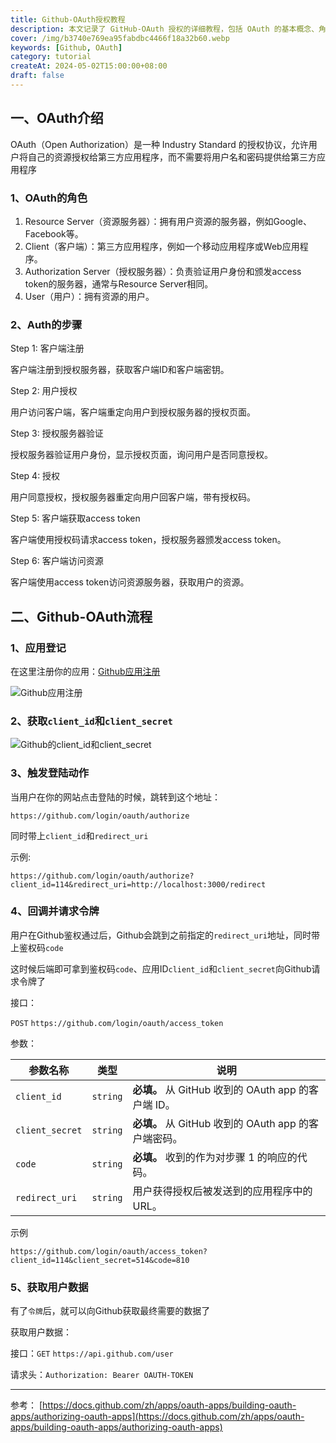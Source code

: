 ```yaml
---
title: Github-OAuth授权教程
description: 本文记录了 GitHub-OAuth 授权的详细教程，包括 OAuth 的基本概念、角色、授权步骤，以及如何在 GitHub 上实现 OAuth 授权流程。
cover: /img/b3740e769ea95fabdbc4466f18a32b60.webp
keywords: [Github, OAuth]
category: tutorial
createAt: 2024-05-02T15:00:00+08:00
draft: false
---
```


## 一、OAuth介绍

OAuth（Open Authorization）是一种 Industry Standard 的授权协议，允许用户将自己的资源授权给第三方应用程序，而不需要将用户名和密码提供给第三方应用程序

### 1、OAuth的角色

1. Resource Server（资源服务器）：拥有用户资源的服务器，例如Google、Facebook等。
2. Client（客户端）：第三方应用程序，例如一个移动应用程序或Web应用程序。
3. Authorization Server（授权服务器）：负责验证用户身份和颁发access token的服务器，通常与Resource Server相同。
4. User（用户）：拥有资源的用户。

### 2、Auth的步骤

Step 1: 客户端注册

客户端注册到授权服务器，获取客户端ID和客户端密钥。

Step 2: 用户授权

用户访问客户端，客户端重定向用户到授权服务器的授权页面。

Step 3: 授权服务器验证

授权服务器验证用户身份，显示授权页面，询问用户是否同意授权。

Step 4: 授权

用户同意授权，授权服务器重定向用户回客户端，带有授权码。

Step 5: 客户端获取access token

客户端使用授权码请求access token，授权服务器颁发access token。

Step 6: 客户端访问资源

客户端使用access token访问资源服务器，获取用户的资源。

## 二、Github-OAuth流程

### 1、应用登记

在这里注册你的应用：[Github应用注册](https://github.com/settings/applications/new)

![Github应用注册](/img/7435938d5c167327b690d967eb27b8cf.webp)

### 2、获取`client_id`和`client_secret`

![Github的client_id和client_secret](/img/b725ea6b4cbeb2373a0bc39d08c25b26.webp)

### 3、触发登陆动作

当用户在你的网站点击登陆的时候，跳转到这个地址：

`https://github.com/login/oauth/authorize`

同时带上`client_id`和`redirect_uri`

示例:

`https://github.com/login/oauth/authorize?client_id=114&redirect_uri=http://localhost:3000/redirect`

### 4、回调并请求令牌

用户在Github鉴权通过后，Github会跳到之前指定的`redirect_uri`地址，同时带上鉴权码`code`

这时候后端即可拿到鉴权码`code`、应用ID`client_id`和`client_secret`向Github请求令牌了

接口：

`POST` `https://github.com/login/oauth/access_token`

参数：

| 参数名称        | 类型     | 说明                                                 |
| --------------- | -------- | ---------------------------------------------------- |
| `client_id`     | `string` | **必填。** 从 GitHub 收到的 OAuth app 的客户端 ID。  |
| `client_secret` | `string` | **必填。** 从 GitHub 收到的 OAuth app 的客户端密码。 |
| `code`          | `string` | **必填。** 收到的作为对步骤 1 的响应的代码。         |
| `redirect_uri`  | `string` | 用户获得授权后被发送到的应用程序中的 URL。           |

示例

`https://github.com/login/oauth/access_token?client_id=114&client_secret=514&code=810`

### 5、获取用户数据

有了`令牌`后，就可以向Github获取最终需要的数据了

获取用户数据：

接口：`GET` `https://api.github.com/user`

请求头：`Authorization: Bearer OAUTH-TOKEN`

---

参考：
[https://docs.github.com/zh/apps/oauth-apps/building-oauth-apps/authorizing-oauth-apps](https://docs.github.com/zh/apps/oauth-apps/building-oauth-apps/authorizing-oauth-apps)

